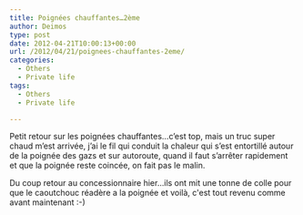 ```yaml
---
title: Poignées chauffantes…2ème
author: Deimos
type: post
date: 2012-04-21T10:00:13+00:00
url: /2012/04/21/poignees-chauffantes-2eme/
categories:
  - Others
  - Private life
tags:
  - Others
  - Private life

---
```


Petit retour sur les poignées chauffantes…c’est top, mais un truc super chaud m’est arrivée, j’ai le fil qui conduit la chaleur qui s’est entortillé autour de la poignée des gazs et sur autoroute, quand il faut s’arrêter rapidement et que la poignée reste coincée, on fait pas le malin.

Du coup retour au concessionnaire hier...ils ont mit une tonne de colle pour que le caoutchouc réadère a la poignée et voilà, c'est tout revenu comme avant maintenant :-)
